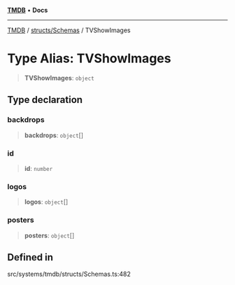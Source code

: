 [**TMDB**](../../../README.md) • **Docs**

***

[TMDB](../../../README.md) / [structs/Schemas](../README.md) / TVShowImages

# Type Alias: TVShowImages

> **TVShowImages**: `object`

## Type declaration

### backdrops

> **backdrops**: `object`[]

### id

> **id**: `number`

### logos

> **logos**: `object`[]

### posters

> **posters**: `object`[]

## Defined in

src/systems/tmdb/structs/Schemas.ts:482
